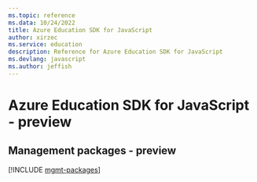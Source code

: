 ```yaml
---
ms.topic: reference
ms.data: 10/24/2022
title: Azure Education SDK for JavaScript
author: xirzec
ms.service: education
description: Reference for Azure Education SDK for JavaScript
ms.devlang: javascript
ms.author: jeffish
---
```

# Azure Education SDK for JavaScript - preview

## Management packages - preview
[!INCLUDE [mgmt-packages](education-mgmt-index.md)]